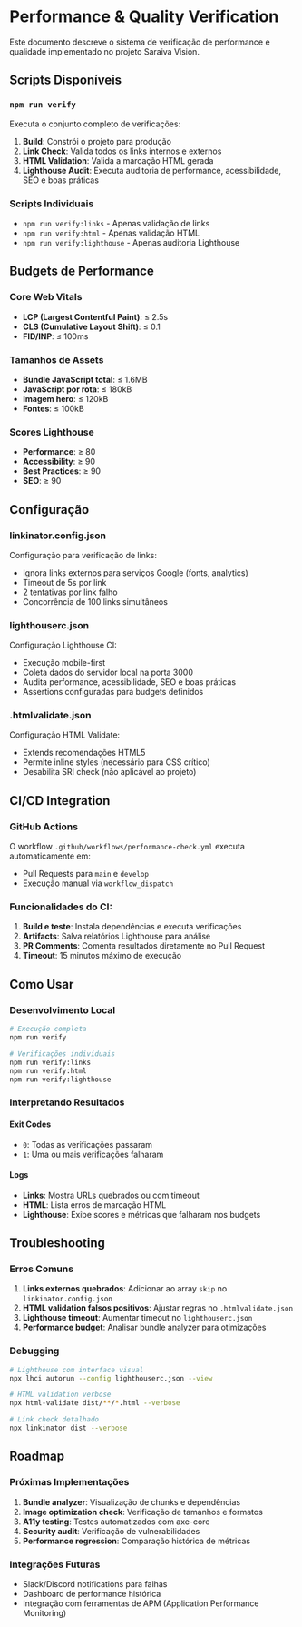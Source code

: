 # Performance & Quality Verification

Este documento descreve o sistema de verificação de performance e qualidade implementado no projeto Saraiva Vision.

## Scripts Disponíveis

### `npm run verify`
Executa o conjunto completo de verificações:
1. **Build**: Constrói o projeto para produção
2. **Link Check**: Valida todos os links internos e externos
3. **HTML Validation**: Valida a marcação HTML gerada
4. **Lighthouse Audit**: Executa auditoria de performance, acessibilidade, SEO e boas práticas

### Scripts Individuais

- `npm run verify:links` - Apenas validação de links
- `npm run verify:html` - Apenas validação HTML
- `npm run verify:lighthouse` - Apenas auditoria Lighthouse

## Budgets de Performance

### Core Web Vitals
- **LCP (Largest Contentful Paint)**: ≤ 2.5s
- **CLS (Cumulative Layout Shift)**: ≤ 0.1
- **FID/INP**: ≤ 100ms

### Tamanhos de Assets
- **Bundle JavaScript total**: ≤ 1.6MB
- **JavaScript por rota**: ≤ 180kB
- **Imagem hero**: ≤ 120kB
- **Fontes**: ≤ 100kB

### Scores Lighthouse
- **Performance**: ≥ 80
- **Accessibility**: ≥ 90
- **Best Practices**: ≥ 90
- **SEO**: ≥ 90

## Configuração

### linkinator.config.json
Configuração para verificação de links:
- Ignora links externos para serviços Google (fonts, analytics)
- Timeout de 5s por link
- 2 tentativas por link falho
- Concorrência de 100 links simultâneos

### lighthouserc.json
Configuração Lighthouse CI:
- Execução mobile-first
- Coleta dados do servidor local na porta 3000
- Audita performance, acessibilidade, SEO e boas práticas
- Assertions configuradas para budgets definidos

### .htmlvalidate.json
Configuração HTML Validate:
- Extends recomendações HTML5
- Permite inline styles (necessário para CSS crítico)
- Desabilita SRI check (não aplicável ao projeto)

## CI/CD Integration

### GitHub Actions
O workflow `.github/workflows/performance-check.yml` executa automaticamente em:
- Pull Requests para `main` e `develop`
- Execução manual via `workflow_dispatch`

### Funcionalidades do CI:
1. **Build e teste**: Instala dependências e executa verificações
2. **Artifacts**: Salva relatórios Lighthouse para análise
3. **PR Comments**: Comenta resultados diretamente no Pull Request
4. **Timeout**: 15 minutos máximo de execução

## Como Usar

### Desenvolvimento Local
```bash
# Execução completa
npm run verify

# Verificações individuais
npm run verify:links
npm run verify:html  
npm run verify:lighthouse
```

### Interpretando Resultados

#### Exit Codes
- `0`: Todas as verificações passaram
- `1`: Uma ou mais verificações falharam

#### Logs
- **Links**: Mostra URLs quebrados ou com timeout
- **HTML**: Lista erros de marcação HTML
- **Lighthouse**: Exibe scores e métricas que falharam nos budgets

## Troubleshooting

### Erros Comuns

1. **Links externos quebrados**: Adicionar ao array `skip` no `linkinator.config.json`
2. **HTML validation falsos positivos**: Ajustar regras no `.htmlvalidate.json`
3. **Lighthouse timeout**: Aumentar timeout no `lighthouserc.json`
4. **Performance budget**: Analisar bundle analyzer para otimizações

### Debugging

```bash
# Lighthouse com interface visual
npx lhci autorun --config lighthouserc.json --view

# HTML validation verbose
npx html-validate dist/**/*.html --verbose

# Link check detalhado
npx linkinator dist --verbose
```

## Roadmap

### Próximas Implementações
1. **Bundle analyzer**: Visualização de chunks e dependências
2. **Image optimization check**: Verificação de tamanhos e formatos
3. **A11y testing**: Testes automatizados com axe-core
4. **Security audit**: Verificação de vulnerabilidades
5. **Performance regression**: Comparação histórica de métricas

### Integrações Futuras
- Slack/Discord notifications para falhas
- Dashboard de performance histórica
- Integração com ferramentas de APM (Application Performance Monitoring)
